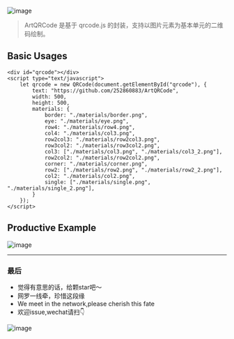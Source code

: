 ![image](http://wx1.sinaimg.cn/large/a73bc6a1ly1fz9rutoazqj21kw0lon0r.jpg)  

>ArtQRCode 是基于 qrcode.js 的封装，支持以图片元素为基本单元的二维码绘制。

## Basic Usages
```
<div id="qrcode"></div>
<script type="text/javascript">
    let qrcode = new QRCode(document.getElementById("qrcode"), {
        text: "https://github.com/252860883/ArtQRCode",
        width: 500,
        height: 500,
        materials: {
            border: "./materials/border.png",
            eye: "./materials/eye.png",
            row4: "./materials/row4.png",
            col4: "./materials/col3.png",
            row2col3: "./materials/row2col3.png",
            row3col2: "./materials/row3col2.png",
            col3: ["./materials/col3.png", "./materials/col3_2.png"],
            row2col2: "./materials/row2col2.png",
            corner: "./materials/corner.png",
            row2: ["./materials/row2.png", "./materials/row2_2.png"],
            col2: "./materials/col2.png",
            single: ["./materials/single.png", "./materials/single_2.png"],
        }
    });
</script>
```


## Productive Example
![image](http://wx2.sinaimg.cn/large/a73bc6a1ly1fmeydtz4jej21kw0qzgz6.jpg)

---

### 最后
- 觉得有意思的话，给颗star吧～
- 网罗一线牵，珍惜这段缘
- We meet in the network,please cherish this fate
- 欢迎issue,wechat请扫👇

 ![image](http://wx4.sinaimg.cn/large/a73bc6a1ly1fro1yi2i4lj21kw0xhn2i.jpg)
